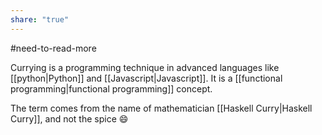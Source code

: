```yaml
---
share: "true"
---
```


#need-to-read-more

Currying is a programming technique in advanced languages like [[python|Python]] and [[Javascript|Javascript]]. 
It is a [[functional programming|functional programming]] concept. 

The term comes from the name of mathematician [[Haskell Curry|Haskell Curry]], and not the spice 😄


